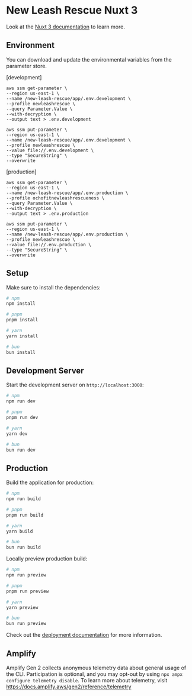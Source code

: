 # New Leash Rescue Nuxt 3

Look at the [Nuxt 3 documentation](https://nuxt.com/docs/getting-started/introduction) to learn more.

## Environment

You can download and update the environmental variables from the parameter store.

[development]

```shell
aws ssm get-parameter \
--region us-east-1 \
--name /new-leash-rescue/app/.env.development \
--profile newleashrescue \
--query Parameter.Value \
--with-decryption \
--output text > .env.development
```

```shell
aws ssm put-parameter \
--region us-east-1 \
--name /new-leash-rescue/app/.env.development \
--profile newleashrescue \
--value file://.env.development \
--type "SecureString" \
--overwrite
```

[production]

```shell
aws ssm get-parameter \
--region us-east-1 \
--name /new-leash-rescue/app/.env.production \
--profile ochofitnewleashrescueness \
--query Parameter.Value \
--with-decryption \
--output text > .env.production
```

```shell
aws ssm put-parameter \
--region us-east-1 \
--name /new-leash-rescue/app/.env.production \
--profile newleashrescue \
--value file://.env.production \
--type "SecureString" \
--overwrite
```

## Setup

Make sure to install the dependencies:

```bash
# npm
npm install

# pnpm
pnpm install

# yarn
yarn install

# bun
bun install
```

## Development Server

Start the development server on `http://localhost:3000`:

```bash
# npm
npm run dev

# pnpm
pnpm run dev

# yarn
yarn dev

# bun
bun run dev
```

## Production

Build the application for production:

```bash
# npm
npm run build

# pnpm
pnpm run build

# yarn
yarn build

# bun
bun run build
```

Locally preview production build:

```bash
# npm
npm run preview

# pnpm
pnpm run preview

# yarn
yarn preview

# bun
bun run preview
```

Check out the [deployment documentation](https://nuxt.com/docs/getting-started/deployment) for more information.

## Amplify

Amplify Gen 2 collects anonymous telemetry data about general usage of the CLI. 
Participation is optional, and you may opt-out by using `npx ampx configure telemetry disable`. 
To learn more about telemetry, visit https://docs.amplify.aws/gen2/reference/telemetry

